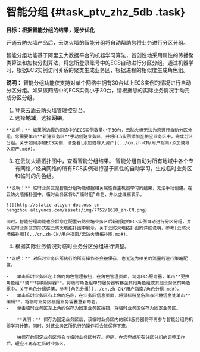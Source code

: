 # 智能分组 {#task_ptv_zhz_5db .task}

**目标：根据智能分组的结果，逐步优化**

开通云防火墙产品后，云防火墙的智能分组将自动帮助您将业务进行分区分组。

智能分组功能基于阿里云大数据平台的机器学习算法，首创性地采用属性的传播聚类算法和加权分割算法，将您所登录账号中的ECS自动进行分区分组。通过机器学习，根据ECS实例访问关系的聚类生成业务区，根据进程的相似度生成角色组。

**说明：** 智能分组功能仅支持对单个网络中拥有30台以上ECS实例的情况进行自动分区分组。如果该网络中的ECS实例小于30台，请根据您的实际业务情况手动完成分区分组。

1.   登录[云盾云防火墙管理控制台](https://yundun.console.aliyun.com/?p=cfw#/cfw/)。 
2.   选择**地域**，选择**网络**。 

    **说明：** 如果所选择的网络中的ECS实例数量小于30台，云防火墙无法为您进行自动分区分组。您需要单击**新建业务区**手动创建业务区，并将ECS实例添加至相应业务区中，完成分区分组。关于如何添加ECS实例，请查看[添加或导入资产](../cn.zh-CN/用户指南/添加或导入资产.md#)。

3.   在云防火墙拓扑图中，查看智能分组结果。 智能分组自动对所有地域中各个专有网络／经典网络的所有ECS实例进行基于属性的自动学习，生成临时业务区和临时的角色组。

    **说明：** 临时业务区是智能分组功能根据相关属性自主机器学习的结果，无法手动创建。在云防火墙拓扑图中，临时业务区将以“临时组”命名，并以虚线框表示。

    ![](http://static-aliyun-doc.oss-cn-hangzhou.aliyuncs.com/assets/img/7752/1618_zh-CN.png)

    同时，智能分组功能也会将您在配置云防火墙业务区后新创建的ECS实例自动进行分区分组，并以临时业务区的形式在云防火墙拓扑图中展示。关于云防火墙拓扑图的详细说明，参考[云防火墙拓扑图](../cn.zh-CN/用户指南/云防火墙拓扑图.md#)。

4.   根据实际业务情况对临时业务分区分组进行调整。 

    **说明：** 对临时业务区所执行的所有操作不会被保存，也无法为相关的流量线进行策略配置。

    -   单击临时业务区左上角的角色管理按钮，在角色管理页面，勾选ECS服务器，单击**更换角色组**或**转移服务器**，将临时角色组中的服务器转移至其他角色组或其他业务区的角色组中。关于角色分组详情，参考[角色分组](../cn.zh-CN/用户指南/角色分组.md#)。
    -   单击临时业务区右上角的名称，在业务区信息页面，将鼠标移至名称与环境信息处单击**编辑**，将临时业务区根据业务需要重新命名。
    -   单击临时业务区左上角的保存为固定业务区按钮，将临时业务区保存为固定业务区。

        **说明：** 保存为固定业务区后，该临时业务区内的ECS服务器将不再参与智能分组的机器学习计算。同时，对该业务区所执行的操作将会被保存下来。

        被保存的固定业务区将会与临时业务区共存。但是，在您完成所有分区分组的调整工作后，理应不再存在临时业务区。


